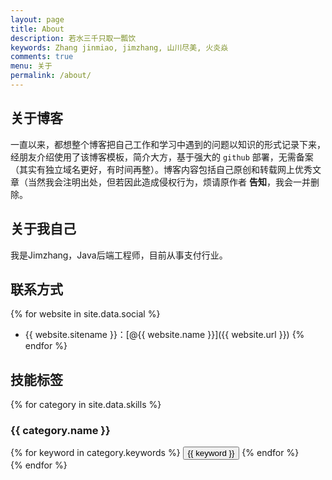 ```yaml
---
layout: page
title: About
description: 若水三千只取一瓢饮
keywords: Zhang jinmiao, jimzhang, 山川尽美, 火炎焱
comments: true
menu: 关于
permalink: /about/
---
```


## 关于博客

一直以来，都想整个博客把自己工作和学习中遇到的问题以知识的形式记录下来，经朋友介绍使用了该博客模板，简介大方，基于强大的 `github` 部署，无需备案（其实有独立域名更好，有时间再整）。博客内容包括自己原创和转载网上优秀文章（当然我会注明出处，但若因此造成侵权行为，烦请原作者 **告知**，我会一并删除。

## 关于我自己

我是Jimzhang，Java后端工程师，目前从事支付行业。

## 联系方式

{% for website in site.data.social %}
* {{ website.sitename }}：[@{{ website.name }}]({{ website.url }})
  {% endfor %}

## 技能标签

{% for category in site.data.skills %}
### {{ category.name }}
<div class="btn-inline">
{% for keyword in category.keywords %}
<button class="btn btn-outline" type="button">{{ keyword }}</button>
{% endfor %}
</div>
{% endfor %}
